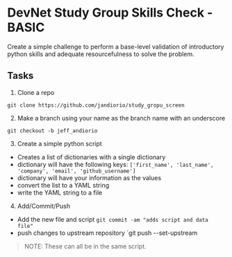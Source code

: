 # DevNet Study Group Skills Check - BASIC

Create a simple challenge to perform a base-level validation of introductory python skills and adequate resourcefulness to solve the problem.

## Tasks

1. Clone a repo

```
git clone https://github.com/jandiorio/study_gropu_screen
```

2. Make a branch using your name as the branch name with an underscore
```
git checkout -b jeff_andiorio
```

3. Create a simple python script
- Creates a list of dictionaries with a single dictionary
- dictionary will have the following keys:  `['first_name', 'last_name', 'company', 'email', 'github_username']`
- dictionary will have your information as the values
- convert the list to a YAML string
- write the YAML string to a file

4. Add/Commit/Push
- Add the new file and script `git commit -am "adds script and data file"`
- push changes to upstream repository `git push --set-upstream

> NOTE: These can all be in the same script.